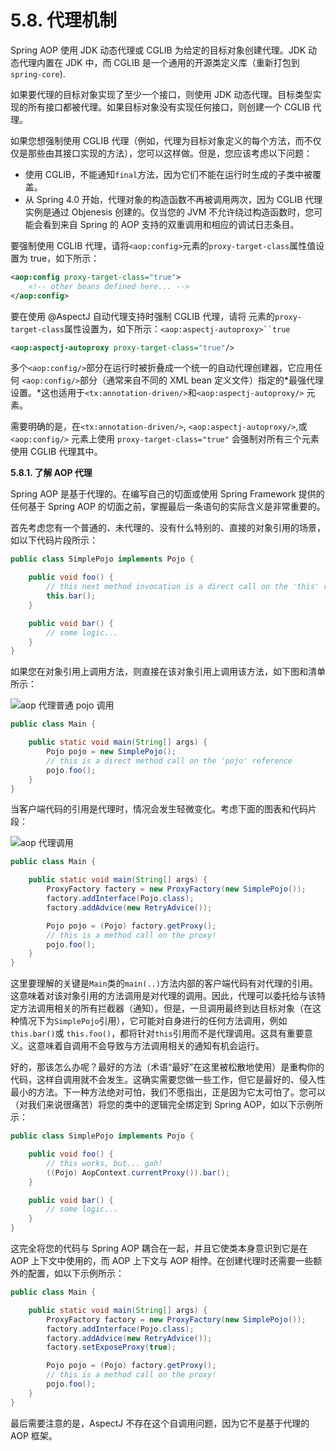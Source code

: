 # 5.8. 代理机制

Spring AOP 使用 JDK 动态代理或 CGLIB 为给定的目标对象创建代理。JDK 动态代理内置在 JDK 中，而 CGLIB 是一个通用的开源类定义库（重新打包到`spring-core`).

如果要代理的目标对象实现了至少一个接口，则使用 JDK 动态代理。目标类型实现的所有接口都被代理。如果目标对象没有实现任何接口，则创建一个 CGLIB 代理。

如果您想强制使用 CGLIB 代理（例如，代理为目标对象定义的每个方法，而不仅仅是那些由其接口实现的方法），您可以这样做。但是，您应该考虑以下问题：

* 使用 CGLIB，不能通知`final`方法，因为它们不能在运行时生成的子类中被覆盖。
* 从 Spring 4.0 开始，代理对象的构造函数不再被调用两次，因为 CGLIB 代理实例是通过 Objenesis 创建的。仅当您的 JVM 不允许绕过构造函数时，您可能会看到来自 Spring 的 AOP 支持的双重调用和相应的调试日志条目。

要强制使用 CGLIB 代理，请将`<aop:config>`元素的`proxy-target-class`属性值设置为 true，如下所示：

```xml
<aop:config proxy-target-class="true">
    <!-- other beans defined here... -->
</aop:config>
```

要在使用 @AspectJ 自动代理支持时强制 CGLIB 代理，请将 元素的`proxy-target-class`属性设置为，如下所示：`<aop:aspectj-autoproxy>``true`

```xml
<aop:aspectj-autoproxy proxy-target-class="true"/>
```

多个`<aop:config/>`部分在运行时被折叠成一个统一的自动代理创建器，它应用任何 `<aop:config/>`部分（通常来自不同的 XML bean 定义文件）指定的\*最强代理设置。\*这也适用于`<tx:annotation-driven/>`和`<aop:aspectj-autoproxy/>` 元素。

需要明确的是，在`<tx:annotation-driven/>`, `<aop:aspectj-autoproxy/>`,或 `<aop:config/>` 元素上使用 `proxy-target-class="true"` 会强制对所有三个元素使用 CGLIB 代理其中。

**5.8.1. 了解 AOP 代理**

Spring AOP 是基于代理的。在编写自己的切面或使用 Spring Framework 提供的任何基于 Spring AOP 的切面之前，掌握最后一条语句的实际含义是非常重要的。

首先考虑您有一个普通的、未代理的、没有什么特别的、直接的对象引用的场景，如以下代码片段所示：

```java
public class SimplePojo implements Pojo {

    public void foo() {
        // this next method invocation is a direct call on the 'this' reference
        this.bar();
    }

    public void bar() {
        // some logic...
    }
}
```

如果您在对象引用上调用方法，则直接在该对象引用上调用该方法，如下图和清单所示：

![aop 代理普通 pojo 调用](https://docs.spring.io/spring-framework/reference/\_images/aop-proxy-plain-pojo-call.png)

```java
public class Main {

    public static void main(String[] args) {
        Pojo pojo = new SimplePojo();
        // this is a direct method call on the 'pojo' reference
        pojo.foo();
    }
}
```

当客户端代码的引用是代理时，情况会发生轻微变化。考虑下面的图表和代码片段：

![aop 代理调用](https://docs.spring.io/spring-framework/reference/\_images/aop-proxy-call.png)

```java
public class Main {

    public static void main(String[] args) {
        ProxyFactory factory = new ProxyFactory(new SimplePojo());
        factory.addInterface(Pojo.class);
        factory.addAdvice(new RetryAdvice());

        Pojo pojo = (Pojo) factory.getProxy();
        // this is a method call on the proxy!
        pojo.foo();
    }
}
```

这里要理解的关键是`Main`类的`main(..)`方法内部的客户端代码有对代理的引用。这意味着对该对象引用的方法调用是对代理的调用。因此，代理可以委托给与该特定方法调用相关的所有拦截器（通知）。但是，一旦调用最终到达目标对象（在这种情况下为`SimplePojo`引用），它可能对自身进行的任何方法调用，例如`this.bar()`或 `this.foo()`，都将针对`this`引用而不是代理调用。这具有重要意义。这意味着自调用不会导致与方法调用相关的通知有机会运行。

好的，那该怎么办呢？最好的方法（术语“最好”在这里被松散地使用）是重构你的代码，这样自调用就不会发生。这确实需要您做一些工作，但它是最好的、侵入性最小的方法。下一种方法绝对可怕，我们不愿指出，正是因为它太可怕了。您可以（对我们来说很痛苦）将您的类中的逻辑完全绑定到 Spring AOP，如以下示例所示：

```java
public class SimplePojo implements Pojo {

    public void foo() {
        // this works, but... gah!
        ((Pojo) AopContext.currentProxy()).bar();
    }

    public void bar() {
        // some logic...
    }
}
```

这完全将您的代码与 Spring AOP 耦合在一起，并且它使类本身意识到它是在 AOP 上下文中使用的，而 AOP 上下文与 AOP 相悖。在创建代理时还需要一些额外的配置，如以下示例所示：

```java
public class Main {

    public static void main(String[] args) {
        ProxyFactory factory = new ProxyFactory(new SimplePojo());
        factory.addInterface(Pojo.class);
        factory.addAdvice(new RetryAdvice());
        factory.setExposeProxy(true);

        Pojo pojo = (Pojo) factory.getProxy();
        // this is a method call on the proxy!
        pojo.foo();
    }
}
```

最后需要注意的是，AspectJ 不存在这个自调用问题，因为它不是基于代理的 AOP 框架。

